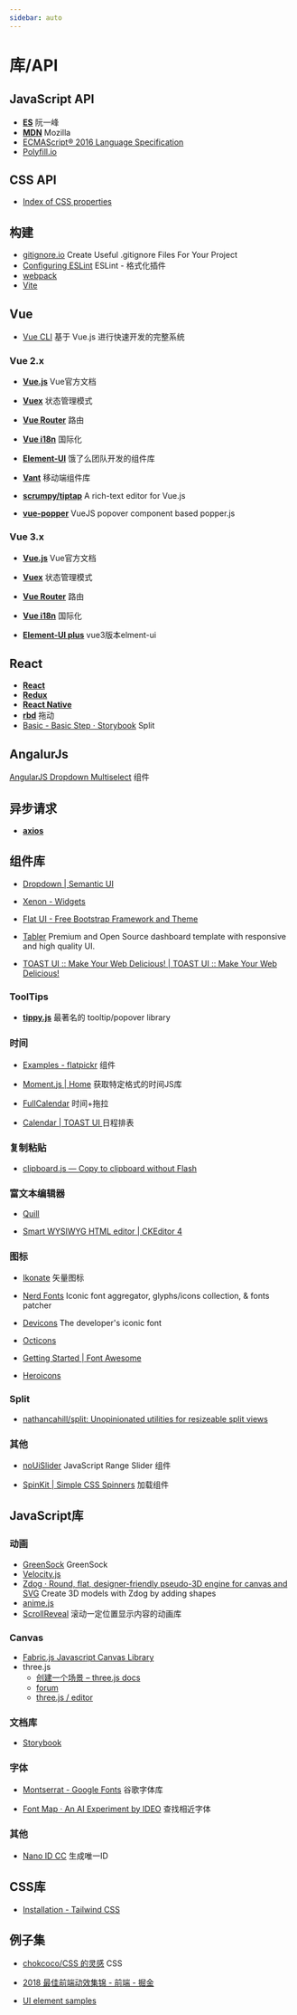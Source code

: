 ```yaml
---
sidebar: auto
---
```


# 库/API

## JavaScript API

- [**ES**](https://es6.ruanyifeng.com/#README) 阮一峰
- [**MDN**](https://developer.mozilla.org/zh-CN/docs/Web/JavaScript/Reference) Mozilla
- [ECMAScript® 2016 Language Specification](https://ecma-international.org/ecma-262/7.0/#sec-samevaluezero) 
- [Polyfill.io](https://polyfill.io/v3/url-builder/)

## CSS API

- [Index of CSS properties](https://www.w3.org/Style/CSS/all-properties.en.html)

## 构建

- [gitignore.io](https://www.toptal.com/developers/gitignore) Create Useful .gitignore Files For Your Project
- [Configuring ESLint](https://cn.eslint.org/docs/user-guide/configuring) ESLint - 格式化插件
- [webpack](https://webpack.docschina.org/concepts/)
- [Vite](https://cn.vitejs.dev/config/)

## Vue

- [Vue CLI](https://cli.vuejs.org/zh/guide/) 基于 Vue.js 进行快速开发的完整系统

### Vue 2.x

- [**Vue.js**](https://cn.vuejs.org/v2/guide/) Vue官方文档  

- [**Vuex**](https://vuex.vuejs.org/zh/) 状态管理模式 

- [**Vue Router**](https://router.vuejs.org/zh/installation.html) 路由 

- [**Vue i18n**](https://kazupon.github.io/vue-i18n/zh/started.html#html) 国际化 

- [**Element-UI**](http://element-cn.eleme.io/#/zh-CN) 饿了么团队开发的组件库 

- [**Vant**](https://vant-contrib.gitee.io/vant/#/zh-CN/pull-refresh) 移动端组件库

- [**scrumpy/tiptap**](https://github.com/scrumpy/tiptap?utm_source=gold_browser_extension)  A rich-text editor for Vue.js

- [**vue-popper**](https://robinck.github.io/vue-popper/)  VueJS popover component based popper.js

### Vue 3.x

- [**Vue.js**](https://v3.cn.vuejs.org/guide/installation.html) Vue官方文档 

- [**Vuex**](https://next.vuex.vuejs.org/guide/#the-simplest-store) 状态管理模式

- [**Vue Router**](https://next.router.vuejs.org/zh/installation.html#%E7%9B%B4%E6%8E%A5%E4%B8%8B%E8%BD%BD-cdn) 路由

- [**Vue i18n**](https://vue-i18n-next.intlify.dev/installation.html#with-a-bundler) 国际化

- [**Element-UI plus**](https://element-plus.gitee.io/#/zh-CN/component/i18n) vue3版本elment-ui

## React

- [**React**](https://zh-hans.reactjs.org/)
- [**Redux**](https://redux.js.org/)
- [**React Native**](https://reactnative.dev/docs/environment-setup)
- [**rbd**](https://react-beautiful-dnd.netlify.app/?path=/story/single-vertical-list--basic) 拖动
- [Basic - Basic Step ⋅ Storybook](https://tomkp.github.io/react-split-pane/?path=/story/basic--basic-step) Split

## AngalurJs

[AngularJS Dropdown Multiselect](http://dotansimha.github.io/angularjs-dropdown-multiselect/docs/#/main) 组件

## 异步请求

- [**axios**](https://github.com/axios/axios?utm_source=gold_browser_extension)

## 组件库

- [Dropdown | Semantic UI](https://semantic-ui.com/modules/dropdown.html#/examples)

- [Xenon - Widgets](https://themes.laborator.co/xenon/ui/widgets/)

- [Flat UI - Free Bootstrap Framework and Theme](http://designmodo.github.io/Flat-UI/)

- [Tabler](https://preview.tabler.io/index.html) Premium and Open Source dashboard template with responsive and high quality UI.

- [TOAST UI :: Make Your Web Delicious! | TOAST UI :: Make Your Web Delicious!](https://ui.toast.com/)

### ToolTips

- [**tippy.js**](https://github.com/atomiks/tippyjs) 最著名的 tooltip/popover library

### 时间

- [Examples - flatpickr](https://flatpickr.js.org/examples/) 组件

- [Moment.js | Home](https://momentjs.com/) 获取特定格式的时间JS库

- [FullCalendar](https://fullcalendar.io/docs/getting-started) 时间+拖拉

- [Calendar | TOAST UI ](https://ui.toast.com/tui-calendar) 日程排表

### 复制粘贴

- [clipboard.js — Copy to clipboard without Flash](https://clipboardjs.com/)

### 富文本编辑器

- [Quill](https://quilljs.com/)

- [Smart WYSIWYG HTML editor | CKEditor 4](https://ckeditor.com/ckeditor-4/)

### 图标

- [Ikonate](https://www.ikonate.com/#content) 矢量图标

- [Nerd Fonts](https://www.nerdfonts.com/) Iconic font aggregator, glyphs/icons collection, & fonts patcher

- [Devicons](http://vorillaz.github.io/devicons/#/main) The developer's iconic font

- [Octicons](https://primer.style/octicons/)

- [Getting Started | Font Awesome](https://fontawesome.com/how-to-use/on-the-web/setup/getting-started?using=web-fonts-with-css)

- [Heroicons](https://heroicons.com/)

### Split

- [nathancahill/split: Unopinionated utilities for resizeable split views](https://github.com/nathancahill/split)

### 其他

- [noUiSlider](https://refreshless.com/nouislider/) JavaScript Range Slider 组件

- [SpinKit | Simple CSS Spinners](https://tobiasahlin.com/spinkit/) 加载组件

## JavaScript库

### 动画

- [GreenSock](https://greensock.com/docs/) GreenSock
- [Velocity.js](http://velocityjs.org/)
- [Zdog · Round, flat, designer-friendly pseudo-3D engine for canvas and SVG](https://zzz.dog/) Create 3D models with Zdog by adding shapes
- [anime.js](https://animejs.com/documentation/#array)
- [ScrollReveal](https://scrollrevealjs.org/guide/hello-world.html) 滚动一定位置显示内容的动画库

### Canvas

- [Fabric.js Javascript Canvas Library](http://fabricjs.com/)
- three.js
  - [创建一个场景 – three.js docs](https://threejs.org/docs/index.html#manual/zh/introduction/Creating-a-scene)
  - [forum](https://discourse.threejs.org/top/all)
  - [three.js / editor](https://threejs.org/editor/)

### 文档库

- [Storybook](https://storybook.js.org/)

### 字体

- [Montserrat - Google Fonts](https://fonts.google.com/specimen/Montserrat?selection.family=Montserrat) 谷歌字体库

- [Font Map · An AI Experiment by IDEO](http://fontmap.ideo.com/) 查找相近字体

### 其他

- [Nano ID CC](https://zelark.github.io/nano-id-cc/) 生成唯一ID

## CSS库

- [Installation - Tailwind CSS](https://tailwindcss.com/docs/installation/)

## 例子集

- [chokcoco/CSS 的灵感](https://github.com/chokcoco/CSS-Inspiration?utm_source=gold_browser_extension) CSS

- [2018 最佳前端动效集锦 - 前端 - 掘金](https://juejin.im/entry/5c26e7775188252ea66b5600?utm_source=gold_browser_extension)

- [UI element samples](https://googlechromelabs.github.io/ui-element-samples/)
